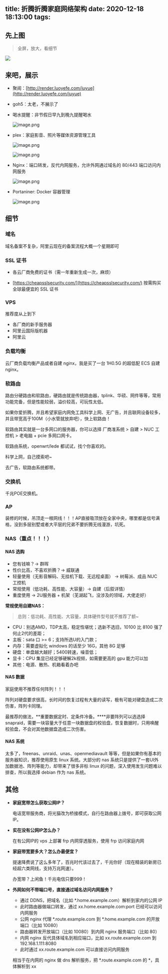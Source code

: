 title: 折腾折腾家庭网络架构
date: 2020-12-18 18:13:00
tags:
---

## 先上图

> 全屏，放大，看细节

![](./1607846697398-cbedba69-c3d7-4b34-94ef-3271b8d86f6c.svg)

## 来吧，展示

- 聚阅：[http://render.luoyefe.com/juyue](http://render.luoyefe.com/juyue)

- goh5：太老，不展示了

- 喝水提醒：非节假日早九到晚九提醒喝水

  ![image.png](./1607846816545-fa7b5336-3a9c-47cb-afee-741356479b5f.png)

- plex：家庭影音、照片等媒体资源管理工具

  ![image.png](./1607846937467-f3d2f69d-1db5-422e-9dbc-ef59b9bcd578.png)
  
  ![image.png](./1607847007968-e76c73aa-dd35-4e03-b34f-55fcaf2a70a9.png)

- Nginx：端口转发，反代内网服务，允许外网通过域名的 80/443 端口访问内网服务

  ![image.png](./1607847173948-57c3a835-11a3-445b-9ac8-b925a0091125.png)

- Portaniner: Docker 容器管理

  ![image.png](./1607847297365-a82aa362-15a3-4ca5-ba75-b680e4b48461.png)

## 细节

### 域名

域名备案不复杂，阿里云现在的备案流程大概一个星期即可

### SSL 证书

- 各云厂商免费的证书（需一年重新生成一次，麻烦）

- [https://cheapsslsecurity.com/](https://cheapsslsecurity.com/) 按需购买全球最便宜的 SSL 证书

### VPS

推荐度从上到下

- 各厂商的新手服务器
- 阿里云国际版机器
- 阿里云

### 负载均衡

云厂商负载均衡产品或者自建 nginx，我是买了一台 1H0.5G 的超低配 ECS 自建 nginx。

### 软路由

路由分硬路由和软路由，硬路由就是传统路由器，tplink、华硕、网件等等，常用功能完备，但是性能较弱，溢价较高，可玩性太低。

如果你爱折腾，并且希望家庭内网免工具科学上网、无广告，并且联网设备较多，并且带宽高于100M（小水管就放弃吧），快上软路由！

软路由其实就是一台多网口的服务器，你可以选择 厂商准系统 > 自建 > NUC 工控机 > 老电脑 + pcie 多网口网卡。

软路由系统，openwrt/lede 都试试，找个你喜欢的。

科学上网，自己摸索吧~

去广告，软路由系统都带。

### 交换机

千兆POE交换机。

### AP

装修的时候，吊顶走一根网线！！！AP直接吸顶放在全家中央，哪里都是信号满格，没到多层别墅或者大平层的兄弟不要折腾无线漫游，坑死。

### NAS（重点！！！）

#### NAS 选购

- 您有钱嘛？-> 群晖
- 性价比高，不喜欢折腾？-> 威联通
- 轻量使用（无影音解码、无挂机下载、无远程桌面） -> 树莓派、成品 NUC 工控机
- 常规使用（低功耗、高性能、大容量）-> 自建（后叙详情）
- 重度使用 -> 2U服务器 + 机架（芜湖起飞，没涉及的领域，大佬走好）

**常规使用自建NAS：**

> 总则：低功耗、高性能、大容量，具体硬件型号就不推荐了额~

- CPU：别选AMD，TDP太高，稳定性堪忧；选新不选旧，10100 比 8100 强了何止2代的差距；
- 主板：sata 口 >= 6；支持所选U的入门款；
- 内存：需要虚拟化 windows 的话至少 16G，其他 8G 足够
- 硬盘：单盘越大越好；5400转速，噪音低；
- 显卡：CPU 集显已经足够硬解2k视频，如需要更高的 gpu 能力可以加
- 其他：电源、散热、机箱看着办吧


#### NAS 数据

家庭使用不推荐任何阵列！！！

阵列对硬盘要求很高，长时间的恢复过程有大量的读写，极有可能对硬盘造成二次伤害，阵列卡同理。

最推荐的做法，**重要数据定时、定条件冷备。****非要阵列可以选选择 snapraid，需要一块容量大于任意一块数据盘的校验盘，恢复数据时，只用唤醒校验盘，不会对其他数据盘造成二次伤害。

#### NAS 系统

太多了，freenas、unraid、unas、openmediavault 等等，但是如果你有基本的服务器知识，推荐使用原生 linux 系统。大部分的 nas 系统只是提供了一套UI外加数据池、阵列等能力，却带来了很多非标 linux 的问题，深入使用发生问题难以排查，所以我选择 debian 作为 nas 系统。

## 其他

- **家庭宽带怎么获取公网IP？**

  电话宽带服务商，将光猫改为桥接模式，自行在路由器上拨号，即可获取公网IP。

- **实在没有公网IP怎么办？**

  在有公网IP的 vps 上部署 frp 内网穿透服务，使用 frp 访问家庭内网

- **家庭带宽要多大？怎么办最便宜？**

  提速降费说了这么多年了，百兆时代该过去了，千兆你好（现在精装的新房已经超六类网线，支持万兆网速）。

  办宽带？上闲鱼！千兆电信只要999！

- **外网如何不带端口号，直接通过域名访问内网服务？**
  - 通过 DDNS，把域名（比如 *.home.example.com）解析到家内的公网 IP 
  - 此时路由器做端口转发，通过 xx.home.example.com:port 已经可以访问内网服务
  - 公网 nginx 代理 *.route.example.com 到 *.home.example.com 的开放端口（比如 10080）
  - 路由器转发开放端口（比如 10080）到内网 nginx 服务端口（比如 80）
  - 内网 nginx 反代具体域名到相应端口，比如 xx.route.example.com 到 192.168.1.111:8080
  - 此时通过 xx.route.example.com 可以直接访问内网服务

  相当于在内网的 nginx 做 dns 解析服务，把 *.route.example.com 的 *，具体解析到 xx
